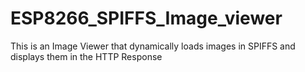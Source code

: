 # ESP8266_SPIFFS_Image_viewer
This is an Image Viewer that dynamically loads images in SPIFFS and displays them in the HTTP Response
